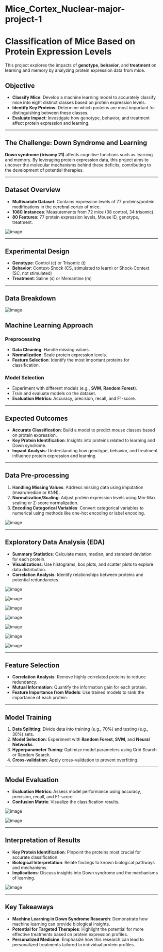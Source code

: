 # Mice_Cortex_Nuclear-major-project-1


# Classification of Mice Based on Protein Expression Levels

This project explores the impacts of **genotype**, **behavior**, and **treatment** on learning and memory by analyzing protein expression data from mice.

## Objective

- **Classify Mice**: Develop a machine learning model to accurately classify mice into eight distinct classes based on protein expression levels.
- **Identify Key Proteins**: Determine which proteins are most important for distinguishing between these classes.
- **Evaluate Impact**: Investigate how genotype, behavior, and treatment affect protein expression and learning.

---

## The Challenge: Down Syndrome and Learning

**Down syndrome (trisomy 21)** affects cognitive functions such as learning and memory. By leveraging protein expression data, this project aims to uncover the molecular mechanisms behind these deficits, contributing to the development of potential therapies.

---

## Dataset Overview

- **Multivariate Dataset**: Contains expression levels of 77 proteins/protein modifications in the cerebral cortex of mice.
- **1080 Instances**: Measurements from 72 mice (38 control, 34 trisomic).
- **80 Features**: 77 protein expression levels, Mouse ID, genotype, treatment.

![image](https://github.com/user-attachments/assets/30ff8cdd-53b2-4b7f-bc64-56e4536bdb10)


---

## Experimental Design

- **Genotype**: Control (c) or Trisomic (t)
- **Behavior**: Context-Shock (CS, stimulated to learn) or Shock-Context (SC, not stimulated)
- **Treatment**: Saline (s) or Memantine (m)

---

## Data Breakdown

![image](https://github.com/user-attachments/assets/1a78b75d-2a19-484d-8d1f-508eeb5535dc)


## Machine Learning Approach

### Preprocessing

- **Data Cleaning**: Handle missing values.
- **Normalization**: Scale protein expression levels.
- **Feature Selection**: Identify the most important proteins for classification.

### Model Selection

- Experiment with different models (e.g., **SVM**, **Random Forest**).
- Train and evaluate models on the dataset.
- **Evaluation Metrics**: Accuracy, precision, recall, and F1-score.

---

## Expected Outcomes

- **Accurate Classification**: Build a model to predict mouse classes based on protein expression.
- **Key Protein Identification**: Insights into proteins related to learning and Down syndrome.
- **Impact Analysis**: Understanding how genotype, behavior, and treatment influence protein expression and learning.

---

## Data Pre-processing

1. **Handling Missing Values**: Address missing data using imputation (mean/median or KNN).
2. **Normalization/Scaling**: Adjust protein expression levels using Min-Max scaling or Z-score normalization.
3. **Encoding Categorical Variables**: Convert categorical variables to numerical using methods like one-hot encoding or label encoding.

![image](https://github.com/user-attachments/assets/2890ad12-55ef-4d56-9eba-27d5171e6e3a)

---

## Exploratory Data Analysis (EDA)

- **Summary Statistics**: Calculate mean, median, and standard deviation for each protein.
- **Visualizations**: Use histograms, box plots, and scatter plots to explore data distribution.
- **Correlation Analysis**: Identify relationships between proteins and potential redundancies.

![image](https://github.com/user-attachments/assets/ad234159-a238-4167-88d3-1be350aa6f5f)

![image](https://github.com/user-attachments/assets/d988949e-69bf-460f-b082-cb04f6361c9b)


![image](https://github.com/user-attachments/assets/26abf76a-5c94-4ccf-b033-39264360eec3)


![image](https://github.com/user-attachments/assets/be654905-025c-467f-b611-12202a9b6d29)


![image](https://github.com/user-attachments/assets/33b5b468-d120-4729-9cb4-b3a048df81d0)


![image](https://github.com/user-attachments/assets/815263e7-1e94-44d0-9027-cbee567e6d83)


![image](https://github.com/user-attachments/assets/0f73d9c2-72e0-4b35-857e-84edecbc47bc)




---

## Feature Selection

- **Correlation Analysis**: Remove highly correlated proteins to reduce redundancy.
- **Mutual Information**: Quantify the information gain for each protein.
- **Feature Importance from Models**: Use trained models to rank the importance of each protein.

---

## Model Training

1. **Data Splitting**: Divide data into training (e.g., 70%) and testing (e.g., 30%) sets.
2. **Model Selection**: Experiment with **Random Forest**, **SVM**, and **Neural Networks**.
3. **Hyperparameter Tuning**: Optimize model parameters using Grid Search or Random Search.
4. **Cross-validation**: Apply cross-validation to prevent overfitting.

---

## Model Evaluation

- **Evaluation Metrics**: Assess model performance using accuracy, precision, recall, and F1-score.
- **Confusion Matrix**: Visualize the classification results.



![image](https://github.com/user-attachments/assets/a5c69699-c8d3-42e7-a238-8efe50f268c9)


![image](https://github.com/user-attachments/assets/ae8defba-03ac-4ae5-a2b7-e0b6e4bb7134)

---

## Interpretation of Results

- **Key Protein Identification**: Pinpoint the proteins most crucial for accurate classification.
- **Biological Interpretation**: Relate findings to known biological pathways and mechanisms.
- **Implications**: Discuss insights into Down syndrome and the mechanisms of learning.


![image](https://github.com/user-attachments/assets/c9ee1206-1982-4945-95a2-ca428ff2df6e)

---

## Key Takeaways

- **Machine Learning in Down Syndrome Research**: Demonstrate how machine learning can provide biological insights.
- **Potential for Targeted Therapies**: Highlight the potential for more effective treatments based on protein expression profiles.
- **Personalized Medicine**: Emphasize how this research can lead to personalized treatments tailored to individual protein profiles.
